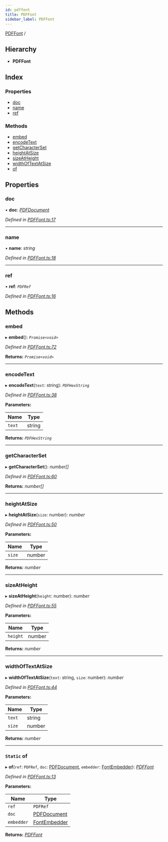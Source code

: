 ```yaml
---
id: pdffont
title: PDFFont
sidebar_label: PDFFont
---
```


[PDFFont](pdffont.md) /

## Hierarchy

* **PDFFont**

## Index

### Properties

* [doc](pdffont.md#doc)
* [name](pdffont.md#name)
* [ref](pdffont.md#ref)

### Methods

* [embed](pdffont.md#embed)
* [encodeText](pdffont.md#encodetext)
* [getCharacterSet](pdffont.md#getcharacterset)
* [heightAtSize](pdffont.md#heightatsize)
* [sizeAtHeight](pdffont.md#sizeatheight)
* [widthOfTextAtSize](pdffont.md#widthoftextatsize)
* [of](pdffont.md#static-of)

## Properties

###  doc

• **doc**: *[PDFDocument](pdfdocument.md)*

*Defined in [PDFFont.ts:17](https://github.com/Hopding/pdf-lib/blob/14e8645/src/api/PDFFont.ts#L17)*

___

###  name

• **name**: *string*

*Defined in [PDFFont.ts:18](https://github.com/Hopding/pdf-lib/blob/14e8645/src/api/PDFFont.ts#L18)*

___

###  ref

• **ref**: *`PDFRef`*

*Defined in [PDFFont.ts:16](https://github.com/Hopding/pdf-lib/blob/14e8645/src/api/PDFFont.ts#L16)*

## Methods

###  embed

▸ **embed**(): *`Promise<void>`*

*Defined in [PDFFont.ts:72](https://github.com/Hopding/pdf-lib/blob/14e8645/src/api/PDFFont.ts#L72)*

**Returns:** *`Promise<void>`*

___

###  encodeText

▸ **encodeText**(`text`: string): *`PDFHexString`*

*Defined in [PDFFont.ts:38](https://github.com/Hopding/pdf-lib/blob/14e8645/src/api/PDFFont.ts#L38)*

**Parameters:**

Name | Type |
------ | ------ |
`text` | string |

**Returns:** *`PDFHexString`*

___

###  getCharacterSet

▸ **getCharacterSet**(): *number[]*

*Defined in [PDFFont.ts:60](https://github.com/Hopding/pdf-lib/blob/14e8645/src/api/PDFFont.ts#L60)*

**Returns:** *number[]*

___

###  heightAtSize

▸ **heightAtSize**(`size`: number): *number*

*Defined in [PDFFont.ts:50](https://github.com/Hopding/pdf-lib/blob/14e8645/src/api/PDFFont.ts#L50)*

**Parameters:**

Name | Type |
------ | ------ |
`size` | number |

**Returns:** *number*

___

###  sizeAtHeight

▸ **sizeAtHeight**(`height`: number): *number*

*Defined in [PDFFont.ts:55](https://github.com/Hopding/pdf-lib/blob/14e8645/src/api/PDFFont.ts#L55)*

**Parameters:**

Name | Type |
------ | ------ |
`height` | number |

**Returns:** *number*

___

###  widthOfTextAtSize

▸ **widthOfTextAtSize**(`text`: string, `size`: number): *number*

*Defined in [PDFFont.ts:44](https://github.com/Hopding/pdf-lib/blob/14e8645/src/api/PDFFont.ts#L44)*

**Parameters:**

Name | Type |
------ | ------ |
`text` | string |
`size` | number |

**Returns:** *number*

___

### `Static` of

▸ **of**(`ref`: `PDFRef`, `doc`: [PDFDocument](pdfdocument.md), `embedder`: [FontEmbedder](../index.md#fontembedder)): *[PDFFont](pdffont.md)*

*Defined in [PDFFont.ts:13](https://github.com/Hopding/pdf-lib/blob/14e8645/src/api/PDFFont.ts#L13)*

**Parameters:**

Name | Type |
------ | ------ |
`ref` | `PDFRef` |
`doc` | [PDFDocument](pdfdocument.md) |
`embedder` | [FontEmbedder](../index.md#fontembedder) |

**Returns:** *[PDFFont](pdffont.md)*